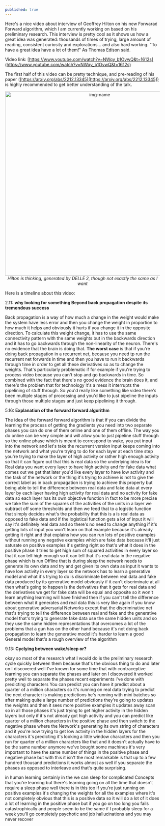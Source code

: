 ```yaml
---
published: true
---
```

Here's a nice video about interview of Geoffrey Hilton on his new Forwarad Forward algorithm, which I am currently working on based on his preliminary research. This interview is pretty cool as it shows us how a great idea was generated: thousands of times of trying, large amount of reading, consistent curiosity and explorations... and also hard working. "To have a great idea have a lot of them!" As Thomas Edison said. 

Video link: [https://www.youtube.com/watch?v=NWqy_b1OvwQ&t=1612s](https://www.youtube.com/watch?v=NWqy_b1OvwQ&t=1612s)

The first half of this video can be pretty technique, and pre-reading of his paper ([https://arxiv.org/abs/2212.13345](https://arxiv.org/abs/2212.13345)) is highly recommended to get better understanding of the talk.

<p align="center">
  <img alt="img-name" src="{{ site.baseurl }}/images/Hilton.png" height="auto" width="600">
    <em>Hilton is thinking, generated by DELLE 2, though not exactly the same as I want</em>
</p>

Here is a timeline about this video:

2.11: **why looking for something Beyond back propagation despite its tremendous success** 

Back propagation is a way of how much a change in the weight would make the system have less error and then you change the weight in proportion to how much it helps and obviously it hurts if you change it in the opposite direction. To calculate this weight change, it has to use the same connectivity pattern with the same weights but in the backwards direction and it has to go backwards through the non-linearity of the neuron. There's no evidence that the brain is doing that. **The worst case** is that if you're doing back propagation in a recurrent net, because you need tp run the recurrent net forwards in time and then you have to run it backwards through time in order to get all these derivatives so as to change the weights. That's particularly problematic if for example if you're trying to process video because you can't stop and go backwards in time. So combined with the fact that there's no good evidence the brain does it, and there's the problem that for technology it's a mess it interrupts the pipelining of stuff through. So you'd really like something like video there's been multiple stages of processing and you'd like to just pipeline the inputs through those multiple stages and just keep pipelining it through.

5.16: **Explanation of the forward forward algorithm** 

The idea of the forward forward algorithm is that if you can divide the learning the process of getting the
gradients you need into two separate phases you can do one of them online and one of them offline. The way you do online can be very simple and will allow you to just pipeline stuff through so the online phase which is meant to correspond to wake, you put input into the network and let's take the recurrent version
input keeps coming into the network
and what you're trying to do
for each layer at each time step
you're trying to make
the layer of high activity
or rather high enough activity so that
it can
figure out that this is real data
so the underlying idea is for Real data
you want every layer to have high
activity and for fake data what comes
out we get that later you'd like every
layer to have low activity
and the task of the network or the thing
it's trying to achieve
is not to give the correct label as in
back propagation is trying to achieve
this property but being able to tell the
difference between real data and fake
data at every layer by each layer having
high activity for real data and no
activity for fake data
so each layer has its own objective
function
in fact to be more precise we take the
sum of the squares of the activities of
the units in a layer
we subtract off some thresholds
and then we feed that to a logistic
function that simply decides what's the
probability that this is a is real data
as opposed to fake data
and if the logistical function gets a
lot of input it will say it's definitely
real data
and so there's no need to change
anything if it's getting lots of input
you won't learn on that example because
it's already getting it right
and that explains how you can run lots
of positive examples without running any
negative examples which are fake data
because it'll just saturate on positive
examples it's getting right
so that's what it does in the positive
phase it tries to get high sum of
squared activities in every layer so
that it can tell high enough so it can
tell that it's real data
in the negative phase
which is run Offline that is during
sleep
the network needs to generate its own
data
and try and get given its own data as
input
it wants to have low activity in every
layer
so the network has to learn a generative
model
and what it's trying to do is
discriminate between real data and fake
data produced by its generative model
obviously if it can't discriminate at
all
then what's going to happen is the
derivatives that it gets for real data
and the derivatives we get for fake data
will be equal and opposite so it won't
learn anything learning will have
finished then if you can't tell the
difference between what it generates and
real data
this is very like again if you know
about generative adversarial Networks
except that the discriminative net
that's trying to tell the difference
between real and fake and the generative
model that's trying to generate fake
data use the same hidden units and so
they use the same hidden representations
that overcomes a lot of the problems
that a gun has
on the other hand because it's not doing
back propagation to learn the generative
model it's harder to learn a good
General model
that's a rough overview of the algorithm

9.13: **Cyclying between wake/sleep or?** 

okay so most of the research what I
would do is
the preliminary research cycle quickly
between them because that's the obvious
thing to do
and later on I discovered
well I've known for some time that with
contraceptive learning you can separate
the phases
and later on I discovered it worked
pretty well to separate the phases
recent experiments I've done with
predicting characters
You can predict
you can have it predict about a quarter
of a million characters so it's running
on real data trying to predict the next
character is making predictions he's
running with mini batches so after
making quite a large number of
predictions they're going to updates the
weights and then it sees more positive
examples it updates away scan so in all
those phases it's just trying to get
higher activity
in the hidden layers
but only if it's not already got high
activity
and you can predict like quarter of a
million characters in the positive phase
and then switch to the negative phase
where the Network's generating its own
string of characters
and
it you're now trying to get
low activity in the hidden layers for
the characters it's predicting
it's looking a little window characters
and then you run for quarter of a
million characters like that and it
doesn't actually have to be the same
number anymore we've bought some
machines it's very important to have the
same number of things in the positive
phase and negative phase but with this
it isn't
the most remarkable is
that up to a few hundred thousand
predictions
it works almost as well if you separate
the phases
as opposed to interleave
and that's quite surprising.


in human learning
certainly in the we can sleep for
complicated Concepts that you're
learning but there's learning going on
all the time that
doesn't require a sleep phase well there
is in this too if you're just running on
positive examples
it's changing the weights
for all the examples where it's not
completely obvious that this is a
positive data
so it will do a lot of it does a lot of
learning in the positive phase
but if you go on too long you fails
catastrophically
and people seem to be the same if I
probably sleep for a week you'll go
completely psychotic
and job hallucinations and you may never
recover



